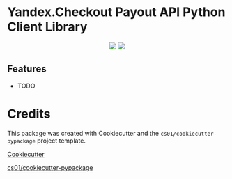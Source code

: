 # Yandex.Checkout Payout API Python Client Library
<p align="center">

<a href="https://pypi.python.org/pypi/yandex_checkout_payout_sdk_python">
<img src="https://img.shields.io/pypi/v/yandex_checkout_payout_sdk_python.svg" /></a>
<a href="https://travis-ci.org/yandex-money/yandex_checkout_payout_sdk_python"><img src="https://travis-ci.org/yandex-money/yandex_checkout_payout_sdk_python.svg?branch=master" /></a>
</p>


## Features
-   TODO

# Credits
This package was created with Cookiecutter and the `cs01/cookiecutter-pypackage` project template.

[Cookiecutter](https://github.com/audreyr/cookiecutter)

[cs01/cookiecutter-pypackage](https://github.com/cs01/cookiecutter-pypackage)
